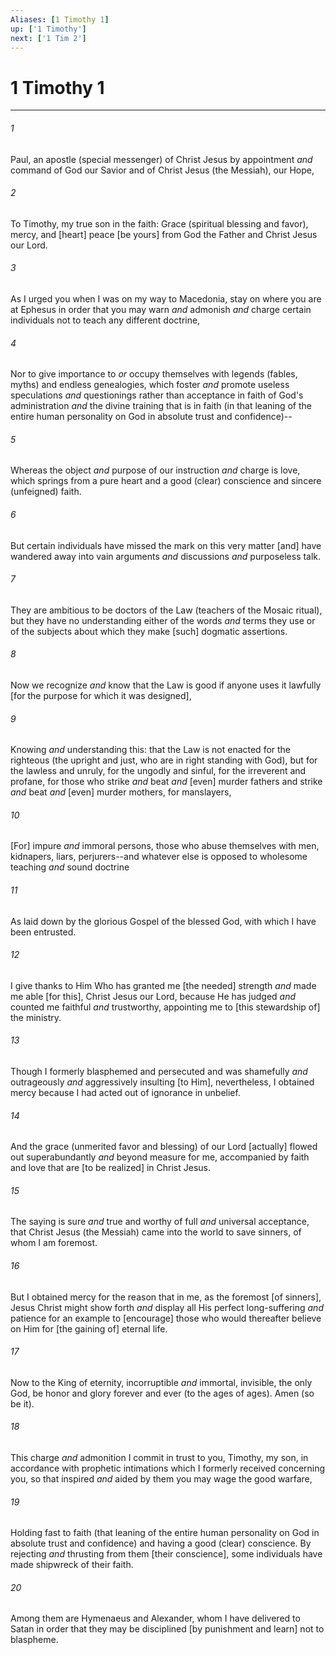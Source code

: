 ```yaml
---
Aliases: [1 Timothy 1]
up: ['1 Timothy']
next: ['1 Tim 2']
---
```

# 1 Timothy 1

***


###### 1 


Paul, an apostle (special messenger) of Christ Jesus by appointment _and_ command of God our Savior and of Christ Jesus (the Messiah), our Hope, 


###### 2 


To Timothy, my true son in the faith: Grace (spiritual blessing and favor), mercy, and [heart] peace [be yours] from God the Father and Christ Jesus our Lord. 


###### 3 


As I urged you when I was on my way to Macedonia, stay on where you are at Ephesus in order that you may warn _and_ admonish _and_ charge certain individuals not to teach any different doctrine, 


###### 4 


Nor to give importance to _or_ occupy themselves with legends (fables, myths) and endless genealogies, which foster _and_ promote useless speculations _and_ questionings rather than acceptance in faith of God's administration _and_ the divine training that is in faith (in that leaning of the entire human personality on God in absolute trust and confidence)-- 


###### 5 


Whereas the object _and_ purpose of our instruction _and_ charge is love, which springs from a pure heart and a good (clear) conscience and sincere (unfeigned) faith. 


###### 6 


But certain individuals have missed the mark on this very matter [and] have wandered away into vain arguments _and_ discussions _and_ purposeless talk. 


###### 7 


They are ambitious to be doctors of the Law (teachers of the Mosaic ritual), but they have no understanding either of the words _and_ terms they use or of the subjects about which they make [such] dogmatic assertions. 


###### 8 


Now we recognize _and_ know that the Law is good if anyone uses it lawfully [for the purpose for which it was designed], 


###### 9 


Knowing _and_ understanding this: that the Law is not enacted for the righteous (the upright and just, who are in right standing with God), but for the lawless and unruly, for the ungodly and sinful, for the irreverent and profane, for those who strike _and_ beat _and_ [even] murder fathers and strike _and_ beat _and_ [even] murder mothers, for manslayers, 


###### 10 


[For] impure _and_ immoral persons, those who abuse themselves with men, kidnapers, liars, perjurers--and whatever else is opposed to wholesome teaching _and_ sound doctrine 


###### 11 


As laid down by the glorious Gospel of the blessed God, with which I have been entrusted. 


###### 12 


I give thanks to Him Who has granted me [the needed] strength _and_ made me able [for this], Christ Jesus our Lord, because He has judged _and_ counted me faithful _and_ trustworthy, appointing me to [this stewardship of] the ministry. 


###### 13 


Though I formerly blasphemed and persecuted and was shamefully _and_ outrageously _and_ aggressively insulting [to Him], nevertheless, I obtained mercy because I had acted out of ignorance in unbelief. 


###### 14 


And the grace (unmerited favor and blessing) of our Lord [actually] flowed out superabundantly _and_ beyond measure for me, accompanied by faith and love that are [to be realized] in Christ Jesus. 


###### 15 


The saying is sure _and_ true and worthy of full _and_ universal acceptance, that Christ Jesus (the Messiah) came into the world to save sinners, of whom I am foremost. 


###### 16 


But I obtained mercy for the reason that in me, as the foremost [of sinners], Jesus Christ might show forth _and_ display all His perfect long-suffering _and_ patience for an example to [encourage] those who would thereafter believe on Him for [the gaining of] eternal life. 


###### 17 


Now to the King of eternity, incorruptible _and_ immortal, invisible, the only God, be honor and glory forever and ever (to the ages of ages). Amen (so be it). 


###### 18 


This charge _and_ admonition I commit in trust to you, Timothy, my son, in accordance with prophetic intimations which I formerly received concerning you, so that inspired _and_ aided by them you may wage the good warfare, 


###### 19 


Holding fast to faith (that leaning of the entire human personality on God in absolute trust and confidence) and having a good (clear) conscience. By rejecting _and_ thrusting from them [their conscience], some individuals have made shipwreck of their faith. 


###### 20 


Among them are Hymenaeus and Alexander, whom I have delivered to Satan in order that they may be disciplined [by punishment and learn] not to blaspheme.
